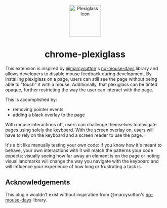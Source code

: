 <p align="center">
    <img alt="Plexiglass Icon" src="https://raw.githubusercontent.com/madalynrose/plexiglass/master/plexiglass-150.png" width="100" />
  </a>
</p>
<h1 align="center">
  chrome-plexiglass
</h1>

This extension is inspired by [@marcysutton](https://github.com/marcysutton)'s [no-mouse-days](https://github.com/marcysutton/no-mouse-days) library and allows developers to disable mouse feedback during development. By installing plexiglass on a page, users can still see the page without being able to "touch" it with a mouse. Additionally, that plexiglass can be tinted opaque, further restricting the way the user can interact with the page.

This is accomplished by:

-   removing pointer events
-   adding a black overlay to the page

With mouse interactions off, users can challenge themselves to navigate pages using solely the keyboard. With the screen overlay on, users will have to rely on the keyboard and a screen reader to use the page.

It's a bit like manually testing your own code: if you know how it's meant to behave, your own interactions with it will match the patterns your code expects; visually seeing how far away an element is on the page or noting visual landmarks will change the way you navigate with the keyboard and will influence your experience of how long or frustrating a task is.

## Acknowledgements

This plugin wouldn't exist without inspiration from @marcysutton's [no-mouse-days](https://github.com/marcysutton/no-mouse-days) library.
